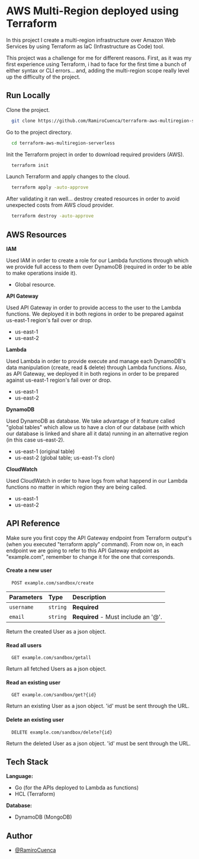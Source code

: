 
# AWS Multi-Region deployed using Terraform

In this project I create a multi-region infrastructure over Amazon Web Services by using Terraform as IaC (Infrastructure as Code) tool.

This project was a challenge for me for different reasons. First, as it was my first experience
using Terraform, i had to face for the first time a bunch of either syntax or CLI errors... and, adding the multi-region scope really level up the difficulty of the project. 


## Run Locally

Clone the project.

```bash
  git clone https://github.com/RamiroCuenca/terraform-aws-multiregion-serverless.git
```

Go to the project directory.

```bash
  cd terraform-aws-multiregion-serverless
```

Init the Terraform project in order to download required providers (AWS).

```bash
  terraform init
```

Launch Terraform and apply changes to the cloud.

```bash
  terraform apply -auto-approve
```

After validating it ran well... destroy created resources in order to avoid unexpected costs from AWS cloud provider.

```bash
  terraform destroy -auto-approve
```
## AWS Resources

**IAM**

Used IAM in order to create a role for our Lambda functions through which we provide full access to them over DynamoDB (required in order to be able to make operations inside it).
- Global resource.

**API Gateway**

Used API Gateway in order to provide access to the user to the Lambda functions. We deployed it in both regions in order to be prepared against us-east-1 region's fail over or drop.
- us-east-1
- us-east-2

**Lambda**

Used Lambda in order to provide execute and manage each DynamoDB's data manipulation (create, read & delete) through Lambda functions. Also, as API Gateway, we deployed it in both regions in order to be prepared against us-east-1 region's fail over or drop.
- us-east-1
- us-east-2

**DynamoDB**

Used DynamoDB as database. We take advantage of it feature called "global tables" which allow us to have a clon of our database (with which our database is linked and share all it data) running in an alternative region (in this case us-east-2). 
- us-east-1 (original table)
- us-east-2 (global table; us-east-1's clon)

**CloudWatch**

Used CloudWatch in order to have logs from what happend in our Lambda functions no matter in which region they are being called.
- us-east-1
- us-east-2
## API Reference
Make sure you first copy the API Gateway endpoint from Terraform output's (when you executed "terraform apply" command). From now on, in each endpoint we are going to refer to this API Gateway endpoint as "example.com", remember to change it for the one that corresponds.

#### Create a new user

```http
  POST example.com/sandbox/create
```

| Parameters | Type     | Description                |
| :-------- | :------- | :------------------------- |
| `username` | `string` | **Required**|
| `email` | `string` | **Required** - Must include an '@'.|

Return the created User as a json object.

#### Read all users

```http
  GET example.com/sandbox/getall
```

Return all fetched Users as a json object.

#### Read an existing user

```http
  GET example.com/sandbox/get?{id}
```
Return an existing User as a json object. 'id' must be sent through the URL.


#### Delete an existing user

```http
  DELETE example.com/sandbox/delete?{id}
```
Return the deleted User as a json object. 'id' must be sent through the URL.

## Tech Stack

**Language:**
- Go (for the APIs deployed to Lambda as functions)
- HCL (Terraform)

**Database:**
- DynamoDB (MongoDB)

  
## Author

- [@RamiroCuenca](https://www.linkedin.com/in/ramiro-cuenca-salinas-749a2020a/)

  

